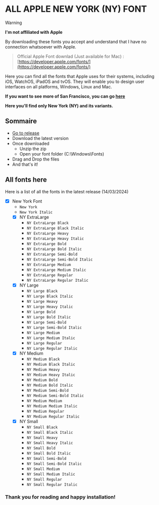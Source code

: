 # ALL APPLE NEW YORK (NY) FONT

> [!WARNING]  
> **I'm not affiliated with Apple**
> 
> By downloading these fonts you accept and understand that I have no connection whatsoever with Apple.

> Official Apple Font downlad (Just available for Mac) : [https://developer.apple.com/fonts/](https://developer.apple.com/fonts/)

Here you can find all the fonts that Apple uses for their systems, including iOS, WatchOS, iPadOS and tvOS.
They will enable you to design user interfaces on all platforms, Windows, Linux and Mac.

**If you want to see more of San Francisco, you can go [here](https://github.com/chevillardanael/San-Francisco-SF-Apple-Font/)**

**Here you'll find only New York (NY) and its variants.**

## Sommaire

- [Go to release](https://github.com/shidos-anael/NewYork-NY-Apple-Font/releases)
- Download the latest version
- Once downloaded
  - Unzip the zip
  - Open your font folder (C:\Windows\Fonts\)
- Drag and Drop the files
- And that's it!

## All fonts here

Here is a list of all the fonts in the latest release (14/03/2024)

- [x] New York Font
  - `New York`
  - `New York Italic`
  - [x] NY ExtraLarge
    - `NY ExtraLarge Black`
    - `NY ExtraLarge Black Italic`
    - `NY ExtraLarge Heavy`
    - `NY ExtraLarge Heavy Italic`
    - `NY ExtraLarge Bold`
    - `NY ExtraLarge Bold Italic`
    - `NY ExtraLarge Semi-Bold`
    - `NY ExtraLarge Semi-Bold Italic`
    - `NY ExtraLarge Medium`
    - `NY ExtraLarge Medium Italic`
    - `NY ExtraLarge Regular`
    - `NY ExtraLarge Regular Italic`
  - [x] NY Large
    - `NY Large Black`
    - `NY Large Black Italic`
    - `NY Large Heavy`
    - `NY Large Heavy Italic`
    - `NY Large Bold`
    - `NY Large Bold Italic`
    - `NY Large Semi-Bold`
    - `NY Large Semi-Bold Italic`
    - `NY Large Medium`
    - `NY Large Medium Italic`
    - `NY Large Regular`
    - `NY Large Regular Italic`
  - [x] NY Medium
    - `NY Medium Black`
    - `NY Medium Black Italic`
    - `NY Medium Heavy`
    - `NY Medium Heavy Italic`
    - `NY Medium Bold`
    - `NY Medium Bold Italic`
    - `NY Medium Semi-Bold`
    - `NY Medium Semi-Bold Italic`
    - `NY Medium Medium`
    - `NY Medium Medium Italic`
    - `NY Medium Regular`
    - `NY Medium Regular Italic`
  - [x] NY Small
    - `NY Small Black`
    - `NY Small Black Italic`
    - `NY Small Heavy`
    - `NY Small Heavy Italic`
    - `NY Small Bold`
    - `NY Small Bold Italic`
    - `NY Small Semi-Bold`
    - `NY Small Semi-Bold Italic`
    - `NY Small Medium`
    - `NY Small Medium Italic`
    - `NY Small Regular`
    - `NY Small Regular Italic`

### Thank you for reading and happy installation!

